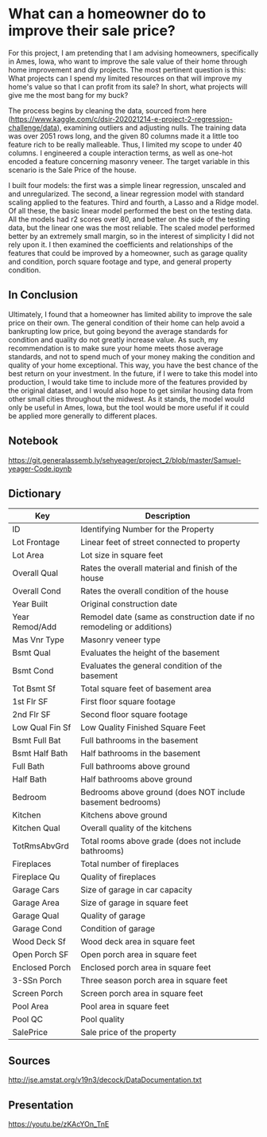 # What can a homeowner do to improve their sale price?

For this project, I am pretending that I am advising homeowners, specifically in Ames, Iowa, who want to improve the sale value of their home through home improvement and diy projects.  The most pertinent question is this:  What projects can I spend my limited resources on that will improve my home's value so that I can profit from its sale?  In short, what projects will give me the most bang for my buck?

The process begins by cleaning the data, sourced from here (https://www.kaggle.com/c/dsir-202021214-e-project-2-regression-challenge/data), examining outliers and adjusting nulls.  The training data was over 2051 rows long, and the given 80 columns made it a little too feature rich to be really malleable. Thus, I limited my scope to under 40 columns.  I engineered a couple interaction terms, as well as one-hot encoded a feature concerning masonry veneer.  The target variable in this scenario is the Sale Price of the house.


I built four models:  the first was a simple linear regression, unscaled and and unregularized.  The second, a linear regression model with standard scaling applied to the features.  Third and fourth, a Lasso and a Ridge model.  Of all these, the basic linear model performed the best on the testing data.  All the models had r2 scores over 80, and better on the side of the testing data, but the linear one was the most reliable.  The scaled model performed better by an extremely small margin, so in the interest of simplicity I did not rely upon it. I then examined the coefficients and relationships of the features that could be improved by a homeowner, such as garage quality and condition, porch square footage and type, and general property condition.

## In Conclusion
Ultimately, I found that a homeowner has limited ability to improve the sale price on their own.  The general condition of their home can help avoid a bankrupting low price, but going beyond the average standards for condition and quality do not greatly increase value.  As such, my recommendation is to make sure your home meets those average standards, and not to spend much of your money making the condition and quality of your home exceptional.  This way, you have the best chance of the best return on your investment.
In the future, if I were to take this model into production, I would take time to include more of the features provided by the original dataset, and I would also hope to get similar housing data from other small cities throughout the midwest.  As it stands, the model would only be useful in Ames, Iowa, but the tool would be more useful if it could be applied more generally to different places.

## Notebook
https://git.generalassemb.ly/sehyeager/project_2/blob/master/Samuel-yeager-Code.ipynb

## Dictionary
| Key             | Description                                                            |
|-----------------|------------------------------------------------------------------------|
| ID              | Identifying Number for the Property                                    |
| Lot Frontage    | Linear feet of street connected to property                            |
| Lot Area        | Lot size in square feet                                                |
| Overall Qual    | Rates the overall material and finish of the house                     |
| Overall Cond    | Rates the overall condition of the house                               |
| Year Built      | Original construction date                                             |
| Year Remod/Add  | Remodel date (same as construction date if no remodeling or additions) |
| Mas Vnr Type    | Masonry veneer type                                                    |
| Bsmt Qual       | Evaluates the height of the basement                                   |
| Bsmt Cond       | Evaluates the general condition of the basement                        |
| Tot Bsmt Sf     | Total square feet of basement area                                     |
| 1st Flr SF      | First floor square footage                                             |
| 2nd Flr SF      | Second floor square footage                                            |
| Low Qual Fin Sf | Low Quality Finished Square Feet                                       |
| Bsmt Full Bat   | Full bathrooms in the basement                                         |
| Bsmt Half Bath  | Half bathrooms in the basement                                         |
| Full Bath       | Full bathrooms above ground                                            |
| Half Bath       | Half bathrooms above ground                                            |
| Bedroom         | Bedrooms above ground (does NOT include basement bedrooms)             |
| Kitchen         | Kitchens above ground                                                  |
| Kitchen Qual    | Overall quality of the kitchens                                        |
| TotRmsAbvGrd    | Total rooms above grade (does not include bathrooms)                   |
| Fireplaces      | Total number of fireplaces                                             |
| Fireplace Qu    | Quality of fireplaces                                                  |
| Garage Cars     | Size of garage in car capacity                                         |
| Garage Area     | Size of garage in square feet                                          |
| Garage Qual     | Quality of garage                                                      |
| Garage Cond     | Condition of garage                                                    |
| Wood Deck Sf    | Wood deck area in square feet                                          |
| Open Porch SF   | Open porch area in square feet                                         |
| Enclosed Porch  | Enclosed porch area in square feet                                     |
| 3-SSn Porch     | Three season porch area in square feet                                 |
| Screen Porch    | Screen porch area in square feet                                       |
| Pool Area       | Pool area in square feet                                               |
| Pool QC         | Pool quality                                                           |
| SalePrice       | Sale price of the property                                             |

## Sources
http://jse.amstat.org/v19n3/decock/DataDocumentation.txt
## Presentation
https://youtu.be/zKAcYOn_TnE